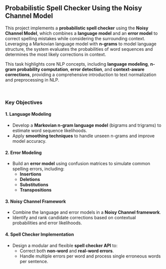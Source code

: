 ##  **Probabilistic Spell Checker Using the Noisy Channel Model**

This project implements a **probabilistic spell checker** using the **Noisy Channel Model**, which combines a **language model** and an **error model** to correct spelling mistakes while considering the surrounding context. Leveraging a Markovian language model with **n-grams** to model language structure, the system evaluates the probabilities of word sequences and determines the most likely corrections in context.

This task highlights core NLP concepts, including **language modeling**, **n-gram probability computation**, **error detection**, and **context-aware corrections**, providing a comprehensive introduction to text normalization and preprocessing in NLP.

&nbsp;  
### **Key Objectives**

#### **1. Language Modeling**  
- Develop a **Markovian n-gram language model** (bigrams and trigrams) to estimate word sequence likelihoods.  
- Apply **smoothing techniques** to handle unseen n-grams and improve model accuracy.  

#### **2. Error Modeling**  
- Build an **error model** using confusion matrices to simulate common spelling errors, including:  
  - **Insertions**  
  - **Deletions**  
  - **Substitutions**  
  - **Transpositions**  

#### **3. Noisy Channel Framework**  
- Combine the language and error models in a **Noisy Channel framework**.  
- Identify and rank candidate corrections based on contextual probabilities and error likelihoods.  

#### **4. Spell Checker Implementation**  
- Design a modular and flexible **spell checker API** to:  
  - Correct both **non-word** and **real-word errors**.  
  - Handle multiple errors per word and process single erroneous words per sentence.  
